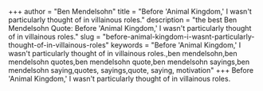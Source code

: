 +++
author = "Ben Mendelsohn"
title = "Before 'Animal Kingdom,' I wasn't particularly thought of in villainous roles."
description = "the best Ben Mendelsohn Quote: Before 'Animal Kingdom,' I wasn't particularly thought of in villainous roles."
slug = "before-animal-kingdom-i-wasnt-particularly-thought-of-in-villainous-roles"
keywords = "Before 'Animal Kingdom,' I wasn't particularly thought of in villainous roles.,ben mendelsohn,ben mendelsohn quotes,ben mendelsohn quote,ben mendelsohn sayings,ben mendelsohn saying,quotes, sayings,quote, saying, motivation"
+++
Before 'Animal Kingdom,' I wasn't particularly thought of in villainous roles.
